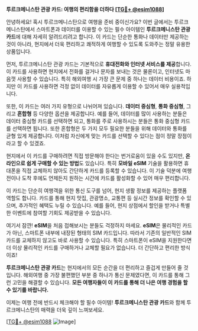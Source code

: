 **투르크메니스탄 관광 카드: 여행의 편리함을 더하다 [[TG💪+ @esim1088](https://t.me/s/esim1088)]**

안녕하세요! 혹시 투르크메니스탄으로 여행을 준비 중이신가요? 이번 글에서는 투르크메니스탄에서 스마트폰과 데이터를 이용할 수 있는 필수 아이템인 **투르크메니스탄 관광 카드**에 대해 자세히 알려드리려고 합니다. 이 카드는 단순한 통화나 데이터만 제공하는 것이 아니라, 현지에서 더욱 편리하고 쾌적하게 여행할 수 있도록 도와주는 정말 유용한 상품입니다.

먼저, 투르크메니스탄 관광 카드는 기본적으로 **휴대전화와 인터넷 서비스를 제공**합니다. 이 카드를 사용하면 현지에서 전화를 걸거나 문자를 보내는 것은 물론이고, 인터넷도 마음껏 사용할 수 있습니다. 특히 해외여행 시 가장 큰 문제 중 하나는 데이터 비용이죠. 하지만 이 카드를 사용하면 걱정 없이 데이터를 자유롭게 이용할 수 있어서 매우 실용적입니다.

또한, 이 카드는 여러 가지 유형으로 나뉘어져 있습니다. **데이터 중심형**, **통화 중심형**, 그리고 **혼합형** 등 다양한 옵션을 제공합니다. 예를 들어, 데이터를 많이 사용하는 분들은 데이터 중심형 카드를 선택하면 되고, 통화를 주로 사용하시는 분들은 통화 중심형 카드를 선택하면 됩니다. 또한 혼합형은 두 가지 모두 필요한 분들을 위해 데이터와 통화를 균형 있게 제공합니다. 이처럼 자신에게 맞는 카드를 선택할 수 있다는 점이 정말 장점이라고 할 수 있겠죠.

현지에서 이 카드를 구매하려면 직접 방문해야 한다는 번거로움이 있을 수도 있지만, **온라인으로 쉽게 구매할 수 있는 방법**도 있습니다. 특히 **모바일 eSIM** 기술을 활용하면 휴대폰을 직접 교체하지 않아도 간단하게 카드를 등록할 수 있습니다. 이 기술 덕분에 여행 전이나 도착 후에도 언제든지 원하는 시간에 카드를 활성화할 수 있어 매우 편리합니다.

이 카드는 단순히 여행객을 위한 통신 도구를 넘어, 현지 생활 정보를 제공하는 플랫폼 역할도 합니다. 카드를 통해 현지 맛집, 관광명소, 교통편 등 실시간 정보를 확인할 수 있으며, 추가적인 혜택도 누릴 수 있습니다. 예를 들어, 현지 상점에서 할인을 받거나 특별한 이벤트에 참여할 기회도 제공받을 수 있습니다.

여기서 잠깐! **eSIM**을 처음 접해보시는 분들도 걱정하지 마세요. **eSIM**은 물리적인 카드가 아닌, 스마트폰 내부에 내장된 형태의 SIM 카드입니다. 따라서 기존의 일반적인 SIM 카드를 교체하지 않고도 바로 사용할 수 있습니다. 특히 스마트폰이 eSIM을 지원한다면 더 이상 물리적인 카드를 구매하거나 교체할 필요가 없습니다. 더 간단하고 편리한 방식이죠!

**투르크메니스탄 관광 카드**는 현지에서의 모든 순간을 더 편리하고 즐겁게 만들어 줄 것입니다. 해외여행 중 가장 불편했던 부분 중 하나가 통신 문제였다면, 이 카드를 통해 그런 고민을 해결할 수 있습니다. **모든 여행자들이 이 카드를 통해 더 나은 여행 경험을 할 수 있기를 바랍니다.**

이제는 여행 전에 반드시 체크해야 할 필수 아이템! **투르크메니스탄 관광 카드**와 함께 투르크메니스탄의 매력을 더욱 깊이 느껴보세요. 

[[TG💪+ @esim1088](https://t.me/s/esim1088) ![Image](https://i.postimg.cc/Y0z9fWf4/image.png)]